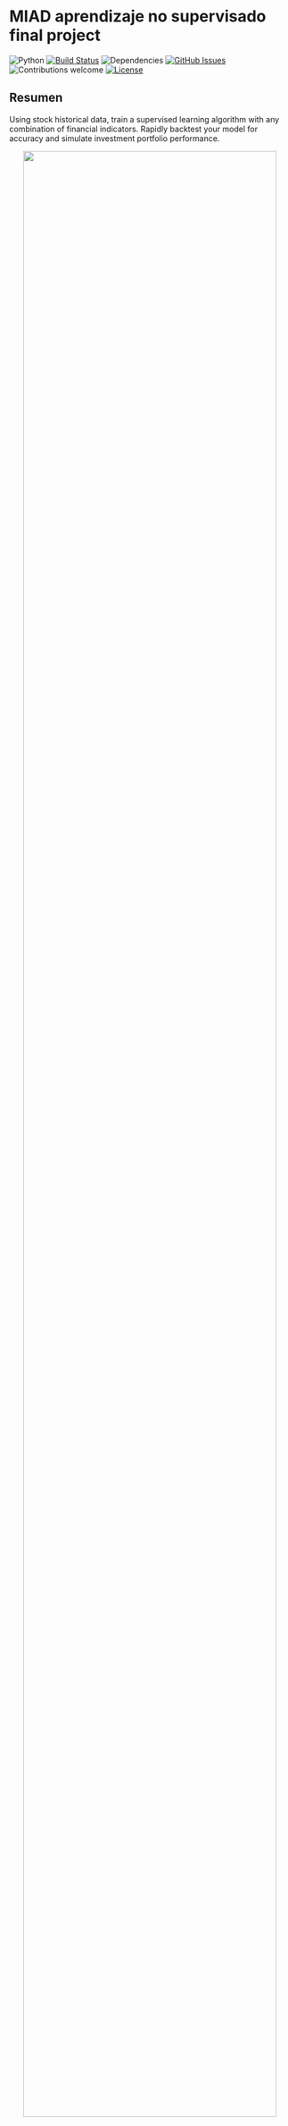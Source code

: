 # MIAD aprendizaje no supervisado final project

![Python](https://img.shields.io/badge/python-v3.6+-blue.svg)
[![Build Status](https://travis-ci.org/anfederico/clairvoyant.svg?branch=master)](https://travis-ci.org/freddy120/MIAD_no_supervisado_project)
![Dependencies](https://img.shields.io/badge/dependencies-up%20to%20date-brightgreen.svg)
[![GitHub Issues](https://img.shields.io/github/issues/freddy120/MIAD_no_supervisado_project.svg)](https://github.com/freddy120/MIAD_no_supervisado_project/issues)
![Contributions welcome](https://img.shields.io/badge/contributions-welcome-orange.svg)
[![License](https://img.shields.io/badge/license-MIT-blue.svg)](https://opensource.org/licenses/MIT)

## Resumen

Using stock historical data, train a supervised learning algorithm with any combination of financial indicators. Rapidly backtest your model for accuracy and simulate investment portfolio performance. 
<p align="center"><img width=95% src="https://github.com/anfederico/clairvoyant/blob/master/media/Schematic.png"></p>

<br>


## License
MIT License. See LICENSE for details.
